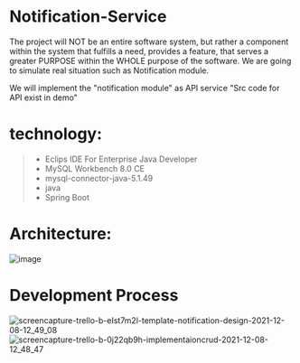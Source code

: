 # Notification-Service

The project will NOT be an entire software system, but rather a component within the system that fulfills a need, provides a feature, that serves a greater PURPOSE within the WHOLE purpose of the software. We are going to simulate real situation such as Notification module.

We will implement the "notification module" as API service "Src code for API exist in demo"

# technology:
> - Eclips IDE For Enterprise Java Developer
> - MySQL Workbench 8.0 CE
> - mysql-connector-java-5.1.49
> - java
> - Spring Boot


# Architecture:
![image](https://user-images.githubusercontent.com/64374947/141642809-42558115-139e-4f17-a654-ec1c9f006e47.png)



# Development Process 
![screencapture-trello-b-eIst7m2l-template-notification-design-2021-12-08-12_49_08](https://user-images.githubusercontent.com/64374947/145195756-9726f598-8ec2-48ff-aa48-be9fdcb71ca5.png)
![screencapture-trello-b-0j22qb9h-implementaioncrud-2021-12-08-12_48_47](https://user-images.githubusercontent.com/64374947/145195771-a8f08308-024b-4077-8564-93a1cd815135.png)
